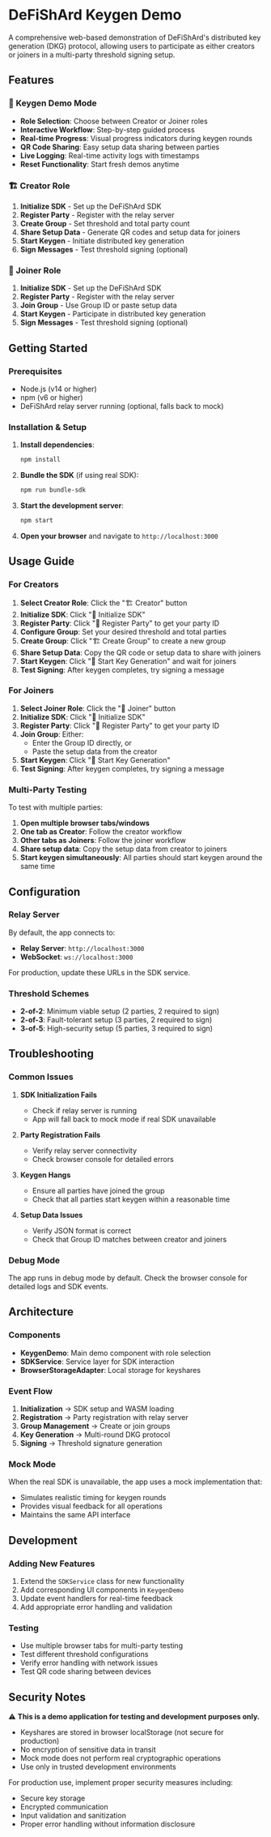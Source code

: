 # DeFiShArd Keygen Demo

A comprehensive web-based demonstration of DeFiShArd's distributed key generation (DKG) protocol, allowing users to participate as either creators or joiners in a multi-party threshold signing setup.

## Features

### 🔐 Keygen Demo Mode
- **Role Selection**: Choose between Creator or Joiner roles
- **Interactive Workflow**: Step-by-step guided process
- **Real-time Progress**: Visual progress indicators during keygen rounds
- **QR Code Sharing**: Easy setup data sharing between parties
- **Live Logging**: Real-time activity logs with timestamps
- **Reset Functionality**: Start fresh demos anytime

### 🏗️ Creator Role
1. **Initialize SDK** - Set up the DeFiShArd SDK
2. **Register Party** - Register with the relay server
3. **Create Group** - Set threshold and total party count
4. **Share Setup Data** - Generate QR codes and setup data for joiners
5. **Start Keygen** - Initiate distributed key generation
6. **Sign Messages** - Test threshold signing (optional)

### 🔗 Joiner Role
1. **Initialize SDK** - Set up the DeFiShArd SDK
2. **Register Party** - Register with the relay server
3. **Join Group** - Use Group ID or paste setup data
4. **Start Keygen** - Participate in distributed key generation
5. **Sign Messages** - Test threshold signing (optional)

## Getting Started

### Prerequisites
- Node.js (v14 or higher)
- npm (v6 or higher)
- DeFiShArd relay server running (optional, falls back to mock)

### Installation & Setup

1. **Install dependencies**:
   ```bash
   npm install
   ```

2. **Bundle the SDK** (if using real SDK):
   ```bash
   npm run bundle-sdk
   ```

3. **Start the development server**:
   ```bash
   npm start
   ```

4. **Open your browser** and navigate to `http://localhost:3000`

## Usage Guide

### For Creators

1. **Select Creator Role**: Click the "🏗️ Creator" button
2. **Initialize SDK**: Click "🚀 Initialize SDK"
3. **Register Party**: Click "📝 Register Party" to get your party ID
4. **Configure Group**: Set your desired threshold and total parties
5. **Create Group**: Click "🏗️ Create Group" to create a new group
6. **Share Setup Data**: Copy the QR code or setup data to share with joiners
7. **Start Keygen**: Click "🔐 Start Key Generation" and wait for joiners
8. **Test Signing**: After keygen completes, try signing a message

### For Joiners

1. **Select Joiner Role**: Click the "🔗 Joiner" button
2. **Initialize SDK**: Click "🚀 Initialize SDK"
3. **Register Party**: Click "📝 Register Party" to get your party ID
4. **Join Group**: Either:
   - Enter the Group ID directly, or
   - Paste the setup data from the creator
5. **Start Keygen**: Click "🔐 Start Key Generation"
6. **Test Signing**: After keygen completes, try signing a message

### Multi-Party Testing

To test with multiple parties:

1. **Open multiple browser tabs/windows**
2. **One tab as Creator**: Follow the creator workflow
3. **Other tabs as Joiners**: Follow the joiner workflow
4. **Share setup data**: Copy the setup data from creator to joiners
5. **Start keygen simultaneously**: All parties should start keygen around the same time

## Configuration

### Relay Server
By default, the app connects to:
- **Relay Server**: `http://localhost:3000`
- **WebSocket**: `ws://localhost:3000`

For production, update these URLs in the SDK service.

### Threshold Schemes
- **2-of-2**: Minimum viable setup (2 parties, 2 required to sign)
- **2-of-3**: Fault-tolerant setup (3 parties, 2 required to sign)
- **3-of-5**: High-security setup (5 parties, 3 required to sign)

## Troubleshooting

### Common Issues

1. **SDK Initialization Fails**
   - Check if relay server is running
   - App will fall back to mock mode if real SDK unavailable

2. **Party Registration Fails**
   - Verify relay server connectivity
   - Check browser console for detailed errors

3. **Keygen Hangs**
   - Ensure all parties have joined the group
   - Check that all parties start keygen within a reasonable time

4. **Setup Data Issues**
   - Verify JSON format is correct
   - Check that Group ID matches between creator and joiners

### Debug Mode
The app runs in debug mode by default. Check the browser console for detailed logs and SDK events.

## Architecture

### Components
- **KeygenDemo**: Main demo component with role selection
- **SDKService**: Service layer for SDK interaction
- **BrowserStorageAdapter**: Local storage for keyshares

### Event Flow
1. **Initialization** → SDK setup and WASM loading
2. **Registration** → Party registration with relay server
3. **Group Management** → Create or join groups
4. **Key Generation** → Multi-round DKG protocol
5. **Signing** → Threshold signature generation

### Mock Mode
When the real SDK is unavailable, the app uses a mock implementation that:
- Simulates realistic timing for keygen rounds
- Provides visual feedback for all operations
- Maintains the same API interface

## Development

### Adding New Features
1. Extend the `SDKService` class for new functionality
2. Add corresponding UI components in `KeygenDemo`
3. Update event handlers for real-time feedback
4. Add appropriate error handling and validation

### Testing
- Use multiple browser tabs for multi-party testing
- Test different threshold configurations
- Verify error handling with network issues
- Test QR code sharing between devices

## Security Notes

⚠️ **This is a demo application for testing and development purposes only.**

- Keyshares are stored in browser localStorage (not secure for production)
- No encryption of sensitive data in transit
- Mock mode does not perform real cryptographic operations
- Use only in trusted development environments

For production use, implement proper security measures including:
- Secure key storage
- Encrypted communication
- Input validation and sanitization
- Proper error handling without information disclosure
